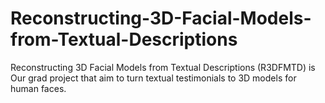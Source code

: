 # Reconstructing-3D-Facial-Models-from-Textual-Descriptions
Reconstructing 3D Facial Models from Textual Descriptions (R3DFMTD) is Our grad project that aim to turn textual testimonials to 3D models for human faces. 
